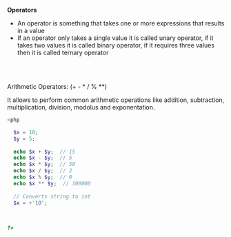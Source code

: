 **Operators**

* An operator is something that takes one or more expressions that results in a value
* If an operator only takes a single value it is called unary operator, if it takes two values it is called binary operator, 
if it requires three values then it is called ternary operator

<br><br>

Arithmetic Operators: (+ - * / % *\*)  

It allows to perform common arithmetic operations like addition, subtraction, multiplication, division, modolus and exponentation.

```php
<php

  $x = 10;
  $y = 5;
  
  echo $x + $y;  // 15
  echo $x - $y;  // 5
  echo $x * $y;  // 50
  echo $x / $y;  // 2
  echo $x % $y;  // 0
  echo $x ** $y;  // 100000
  
  // Converts string to int
  $x = +'10';
  
  

?>
